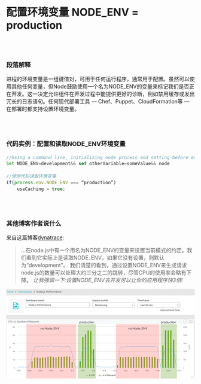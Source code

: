 # 配置环境变量 NODE_ENV = production

<br/><br/>


### 段落解释

进程的环境变量是一组键值对，可用于任何运行程序，通常用于配置。虽然可以使用其他任何变量，但Node鼓励使用一个名为NODE_ENV的变量来标记我们是否正在开发。这一决定允许组件在开发过程中能提供更好的诊断，例如禁用缓存或发出冗长的日志语句。任何现代部署工具 — Chef、Puppet、CloudFormation等 — 在部署时都支持设置环境变量。

<br/><br/>


### 代码实例：配置和读取NODE_ENV环境变量

```javascript
//Using a command line, initializing node process and setting before environment variables
Set NODE_ENV=development&& set otherVariable=someValue&& node
 
//使用代码读取环境变量
If(process.env.NODE_ENV === “production”)
    useCaching = true;
```

<br/><br/>


### 其他博客作者说什么
来自这篇博客[dynatrace](https://www.dynatrace.com/blog/the-drastic-effects-of-omitting-node_env-in-your-express-js-applications/):
> ...在node.js中有一个用名为NODE_ENV的变量来设置当前模式的约定。我们看到它实际上是读取NODE_ENV，如果它没有设置，则默认为“development”。
我们清楚的看到，通过设置NODE_ENV来生成请求node.js的数量可以处理大约三分之二的跳转，尽管CPU的使用率会略有下降。 *让我强调一下:设置NODE_ENV去开发可以让你的应用程序快3倍!*


![Set NODE_ENV = production](/assets/images/setnodeenv1.png "Set NODE_ENV = production")

 
<br/><br/>

